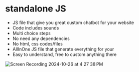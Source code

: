 # standalone JS
- JS file that give you great custom chatbot for your website
- Code includes sounds
- Multi choice steps
- No need any dependencies
- No html, css codes/files
- AllInOne JS file that generate everything for your
- Easy to understand, free to custom anything there

![Screen Recording 2024-10-26 at 4 27 38 PM](https://github.com/user-attachments/assets/ca868529-30b9-4976-99ed-8ec9a7276c26)
